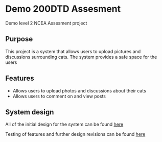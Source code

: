 # Demo 200DTD Assesment

Demo level 2 NCEA Assesment project

## Purpose

This project is a system that allows users to upload pictures and discussions surrounding cats. The system provides a safe space for the users

## Features

- Allows users to upload photos and discussions about their cats
- Allows users to comment on and view posts

## System design

All of the initial design for the system can be found [here](Design.md)

Testing of features and further design revisions can be found [here](testing.md)
